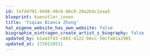 ```yaml
---
id: 7afd4791-9498-49c8-80c0-28a2bdc1eaa5
blueprint: kuenstler_innen
title: 'Yiqiao Bianca Zhong'
hat_eigene_website_has_own_website: false
biographie_eintragen_create_artist_s_biography: false
updated_by: b1a43fd3-c865-4122-b6cc-50cfa81a1985
updated_at: 1720126511
---
```

